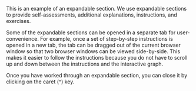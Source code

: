 This is an example of an expandable section. We use expandable sections to provide self-assessments, additional explanations, instructions, and exercises. 

Some of the expandable sections can be opened in a separate tab for user-convenience. For example, once a set of step-by-step instructions is opened in a new tab, the tab can be dragged out of the current browser window so that two browser windows can be viewed side-by-side. This makes it easier to follow the instructions because you do not have to scroll up and down between the instructions and the interactive graph.

Once you have worked through an expandable section, you can close it by clicking on the caret (^) key.
